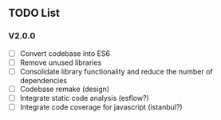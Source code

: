 ## TODO List

### V2.0.0

- [ ] Convert codebase into ES6
- [ ] Remove unused libraries
- [ ] Consolidate library functionality and reduce the number of dependencies
- [ ] Codebase remake (design)
- [ ] Integrate static code analysis (esflow?)
- [ ] Integrate code coverage for javascript (istanbul?)